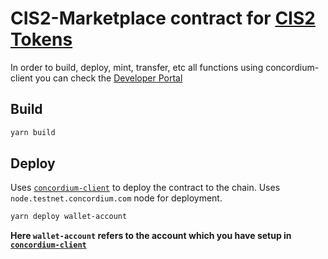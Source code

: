 # CIS2-Marketplace contract for [CIS2 Tokens](https://proposals.concordium.software/CIS/cis-2.html)

In order to build, deploy, mint, transfer, etc all functions using concordium-client you can check the [Developer Portal](https://docs.concordium.com/en/mainnet/tutorials/low-code-nft-marketplace/marketplace.html)

## Build

```bash
yarn build
```

## Deploy

Uses [`concordium-client`](https://developer.concordium.software/en/mainnet/net/references/concordium-client.html) to deploy the contract to the chain.
Uses `node.testnet.concordium.com` node for deployment.

```bash
yarn deploy wallet-account
```

**Here `wallet-account` refers to the account which you have setup in [`concordium-client`](https://developer.concordium.software/en/mainnet/net/references/concordium-client.html)**

